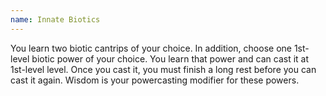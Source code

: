 ```yaml
---
name: Innate Biotics
---
```

You learn two biotic cantrips of your choice. In addition, choose one 1st-level biotic power of your choice.
You learn that power and can cast it at 1st-level level. Once you cast it, you must finish a long rest before you can
cast it again. Wisdom is your powercasting modifier for these powers.
